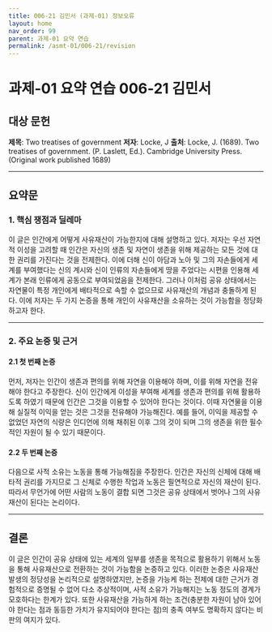 ```yaml
---
title: 006-21 김민서 (과제-01) 정보오류
layout: home
nav_order: 99
parent: 과제-01 요약 연습
permalink: /asmt-01/006-21/revision
---
```


# 과제-01 요약 연습 006-21 김민서

## 대상 문헌  
**제목**: Two treatises of government
**저자**: Locke, J
**출처**: Locke, J. (1689). Two treatises of government. (P. Laslett, Ed.). Cambridge University Press. (Original work published 1689)


---

## 요약문  

### 1. 핵심 쟁점과 딜레마  
이 글은 인간에게 어떻게 사유재산이 가능한지에 대해 설명하고 있다. 저자는 우선 자연적 이성을 고려할 때 인간은 자신의 생존 및 자연이 생존을 위해 제공하는 모든 것에 대한 권리를 가진다는 것을 전제한다. 이에 더해 신이 아담과 노아 및 그의 자손들에게 세계를 부여했다는 신의 계시와 신이 인류의 자손들에게 땅을 주었다는 시편을 인용해 세계가 본래 인류에게 공동으로 부여되었음을 전제한다. 그러나 이처럼 공유 상태에서는 자연물이 특정 개인에게 배타적으로 속할 수 없으므로 사유재산의 개념과 충돌하게 된다. 이에 저자는 두 가지 논증을 통해 개인이 사유재산을 소유하는 것이 가능함을 정당화하고자 한다.

---

### 2. 주요 논증 및 근거  

#### 2.1 첫 번째 논증
먼저, 저자는 인간이 생존과 편의를 위해 자연을 이용해야 하며, 이를 위해 자연을 전유해야 한다고 주장한다. 신이 인간에게 이성을 부여해 세계를 생존과 편의를 위해 활용하도록 하였기 때문에 인간은 그것을 이용할 수 있어야 한다는 것이다. 이때 자연물을 이용해 실질적 이익을 얻는 것은 그것을 전유해야 가능해진다. 예를 들어, 이익을 제공할 수 없었던 자연의 식량은 인디언에 의해 채취된 이후 그의 것이 되며 그의 생존을 위한 필수적인 자원이 될 수 있기 때문이다.

#### 2.2 두 번째 논증
다음으로 사적 소유는 노동을 통해 가능해짐을 주장한다. 인간은 자신의 신체에 대해 배타적 권리를 가지므로 그 신체로 수행한 작업과 노동은 필연적으로 자신의 재산이 된다. 따라서 무언가에 어떤 사람의 노동이 결합 되면 그것은 공유 상태에서 벗어나 그의 사유재산이 된다는 논리이다.

---

## 결론  
이 글은 인간이 공유 상태에 있는 세계의 일부를 생존을 목적으로 활용하기 위해서 노동을 통해 사유재산으로 전환하는 것이 가능함을 논증하고 있다. 이러한 논증은 사유재산 발생의 정당성을 논리적으로 설명하였지만, 논증을 가능케 하는 전제에 대한 근거가 경험적으로 증명될 수 없어 다소 추상적이며, 사적 소유가 가능해지는 노동 정도의 경계가 모호하다는 한계가 있다. 또한 사유재산을 가능하게 하는 조건(충분한 자원이 남아 있어야 한다는 점과 동등한 가치가 유지되어야 한다는 점)의 충족 여부도 명확하지 않다는 비판의 여지가 있다.
